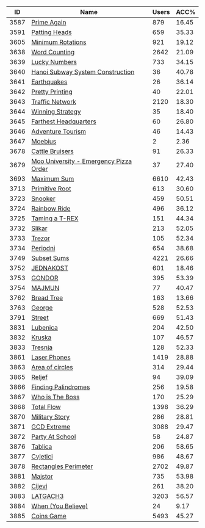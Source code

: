 | ID | Name | Users | ACC% |
|---|---|---|---|
| 3587 | [Prime Again](https://www.spoj.com/problems/PAGAIN) | 879 | 16.45 |
| 3591 | [Patting Heads](https://www.spoj.com/problems/PATHEADS) | 659 | 35.33 |
| 3605 | [Minimum Rotations](https://www.spoj.com/problems/MINMOVE) | 921 | 19.12 |
| 3638 | [Word Counting](https://www.spoj.com/problems/WORDCNT) | 2642 | 21.09 |
| 3639 | [Lucky Numbers](https://www.spoj.com/problems/LUCKYNUM) | 733 | 34.15 |
| 3640 | [Hanoi Subway System Construction](https://www.spoj.com/problems/HNSUBWAY) | 36 | 40.78 |
| 3641 | [Earthquakes](https://www.spoj.com/problems/EARTHQK) | 26 | 36.14 |
| 3642 | [Pretty Printing](https://www.spoj.com/problems/PRETTYP) | 40 | 22.01 |
| 3643 | [Traffic Network](https://www.spoj.com/problems/TRAFFICN) | 2120 | 18.30 |
| 3644 | [Winning Strategy](https://www.spoj.com/problems/WINSTRAT) | 35 | 18.40 |
| 3645 | [Farthest Headquarters](https://www.spoj.com/problems/HEADQRT) | 60 | 26.80 |
| 3646 | [Adventure Tourism](https://www.spoj.com/problems/ATOURISM) | 46 | 14.43 |
| 3647 | [Moebius](https://www.spoj.com/problems/MOEBIUS) | 2 | 2.36 |
| 3678 | [Cattle Bruisers](https://www.spoj.com/problems/CATTLEB) | 91 | 26.33 |
| 3679 | [Moo University - Emergency Pizza Order](https://www.spoj.com/problems/MOOPIZZA) | 37 | 27.40 |
| 3693 | [Maximum Sum](https://www.spoj.com/problems/KGSS) | 6610 | 42.43 |
| 3713 | [Primitive Root](https://www.spoj.com/problems/PROOT) | 613 | 30.60 |
| 3723 | [Snooker](https://www.spoj.com/problems/SNOOKER) | 459 | 50.51 |
| 3724 | [Rainbow Ride](https://www.spoj.com/problems/RAINBOW) | 496 | 36.12 |
| 3725 | [Taming a T-REX](https://www.spoj.com/problems/TREX) | 151 | 44.34 |
| 3732 | [Slikar](https://www.spoj.com/problems/SLIKAR) | 213 | 52.05 |
| 3733 | [Trezor](https://www.spoj.com/problems/TREZOR) | 105 | 52.34 |
| 3734 | [Periodni](https://www.spoj.com/problems/PERIODNI) | 654 | 38.68 |
| 3749 | [Subset Sums](https://www.spoj.com/problems/SUBSUMS) | 4221 | 26.66 |
| 3752 | [JEDNAKOST](https://www.spoj.com/problems/JEDNAKOS) | 601 | 18.46 |
| 3753 | [GONDOR](https://www.spoj.com/problems/GONDOR) | 395 | 53.39 |
| 3754 | [MAJMUN](https://www.spoj.com/problems/MAJMUN) | 77 | 40.47 |
| 3762 | [Bread Tree](https://www.spoj.com/problems/BRTREE) | 163 | 13.66 |
| 3763 | [George](https://www.spoj.com/problems/GEORGE) | 528 | 52.53 |
| 3791 | [Street](https://www.spoj.com/problems/STREET) | 669 | 51.43 |
| 3831 | [Lubenica](https://www.spoj.com/problems/LUBEN) | 204 | 42.50 |
| 3832 | [Kruska](https://www.spoj.com/problems/KRUS) | 107 | 46.57 |
| 3833 | [Tresnja](https://www.spoj.com/problems/TRES) | 128 | 52.33 |
| 3861 | [Laser Phones](https://www.spoj.com/problems/MLASERP) | 1419 | 28.88 |
| 3863 | [Area of circles](https://www.spoj.com/problems/VCIRCLES) | 314 | 29.44 |
| 3865 | [Reljef](https://www.spoj.com/problems/RELJEF) | 94 | 39.09 |
| 3866 | [Finding Palindromes](https://www.spoj.com/problems/VPALIN) | 256 | 19.58 |
| 3867 | [Who is The Boss](https://www.spoj.com/problems/VBOSS) | 170 | 25.29 |
| 3868 | [Total Flow](https://www.spoj.com/problems/MTOTALF) | 1398 | 36.29 |
| 3870 | [Military Story](https://www.spoj.com/problems/VMILI) | 286 | 28.81 |
| 3871 | [GCD Extreme](https://www.spoj.com/problems/GCDEX) | 3088 | 29.47 |
| 3872 | [Party At School](https://www.spoj.com/problems/VPARTY) | 58 | 24.87 |
| 3876 | [Tablica](https://www.spoj.com/problems/TABLIC) | 206 | 58.65 |
| 3877 | [Cvjetici](https://www.spoj.com/problems/CVJETICI) | 986 | 48.67 |
| 3878 | [Rectangles Perimeter](https://www.spoj.com/problems/MMAXPER) | 2702 | 49.87 |
| 3881 | [Majstor](https://www.spoj.com/problems/MAJSTOR) | 735 | 53.98 |
| 3882 | [Cijevi](https://www.spoj.com/problems/CIJEVI) | 261 | 38.20 |
| 3883 | [LATGACH3](https://www.spoj.com/problems/M3TILE) | 3203 | 56.57 |
| 3884 | [When (You Believe)](https://www.spoj.com/problems/WHEN) | 24 | 9.17 |
| 3885 | [Coins Game](https://www.spoj.com/problems/MCOINS) | 5493 | 45.27 |
